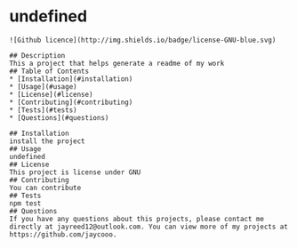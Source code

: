 # undefined
    ![Github licence](http://img.shields.io/badge/license-GNU-blue.svg)
    
    ## Description 
    This a project that helps generate a readme of my work
    ## Table of Contents
    * [Installation](#installation)
    * [Usage](#usage)
    * [License](#license)
    * [Contributing](#contributing)
    * [Tests](#tests)
    * [Questions](#questions)
    
    ## Installation 
    install the project
    ## Usage 
    undefined
    ## License 
    This project is license under GNU
    ## Contributing 
    You can contribute
    ## Tests
    npm test
    ## Questions
    If you have any questions about this projects, please contact me directly at jayreed12@outlook.com. You can view more of my projects at https://github.com/jaycooo.
  
